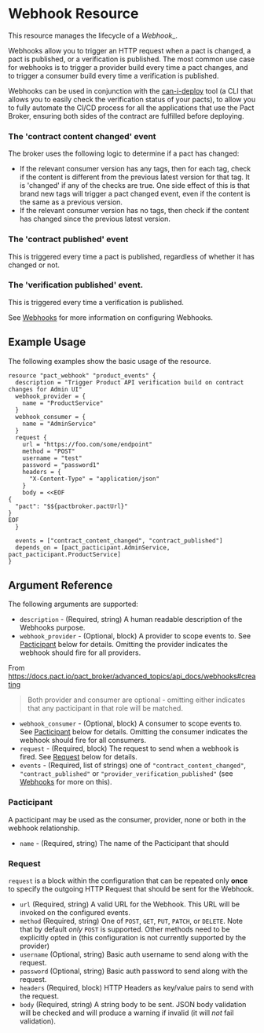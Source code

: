 # Webhook Resource

This resource manages the lifecycle of a _Webhook__.

Webhooks allow you to trigger an HTTP request when a pact is changed, a pact is published, or a verification is published. The most common use case for webhooks is to trigger a provider build every time a pact changes, and to trigger a consumer build every time a verification is published.

Webhooks can be used in conjunction with the [can-i-deploy](https://github.com/pact-foundation/pact_broker-client#can-i-deploy) tool \(a CLI that allows you to easily check the verification status of your pacts\), to allow you to fully automate the CI/CD process for all the applications that use the Pact Broker, ensuring both sides of the contract are fulfilled before deploying.

### The 'contract content changed' event

The broker uses the following logic to determine if a pact has changed:

* If the relevant consumer version has any tags, then for each tag, check if the content is different from the previous latest version for that tag. It is 'changed' if any of the checks are true. One side effect of this is that brand new tags will trigger a pact changed event, even if the content is the same as a previous version.
* If the relevant consumer version has no tags, then check if the content has changed since the previous latest version.

### The 'contract published' event

This is triggered every time a pact is published, regardless of whether it has changed or not.

### The 'verification published' event.

This is triggered every time a verification is published.

See [Webhooks](http://docs.pact.io/pact_broker/advanced_topics/webhooks/) for more information on configuring Webhooks.

## Example Usage
The following examples show the basic usage of the resource.

```hcl
resource "pact_webhook" "product_events" {
  description = "Trigger Product API verification build on contract changes for Admin UI"
  webhook_provider = {
    name = "ProductService"
  }
  webhook_consumer = {
    name = "AdminService"
  }
  request {
    url = "https://foo.com/some/endpoint"
    method = "POST"
    username = "test"
    password = "password1"
    headers = {
      "X-Content-Type" = "application/json"
    }
    body = <<EOF
{
  "pact": "$${pactbroker.pactUrl}"
}
EOF
  }

  events = ["contract_content_changed", "contract_published"]
  depends_on = [pact_pacticipant.AdminService, pact_pacticipant.ProductService]
}
```

## Argument Reference

The following arguments are supported:

* `description` - (Required, string) A human readable description of the Webhooks purpose.
* `webhook_provider` - (Optional, block) A provider to scope events to. See [Pacticipant](#pacticipant) below for details. Omitting the provider indicates the webhook should fire for all providers.

From https://docs.pact.io/pact_broker/advanced_topics/api_docs/webhooks#creating

> Both provider and consumer are optional - omitting either indicates that any pacticipant in that role will be matched.
* `webhook_consumer` - (Optional, block) A consumer to scope events to. See [Pacticipant](#pacticipant) below for details. Omitting the consumer indicates the webhook should fire for all consumers.
* `request` - (Required, block) The request to send when a webhook is fired. See [Request](#request) below for details.
* `events` - (Required, list of strings) one of	`"contract_content_changed"`, `"contract_published"` or `"provider_verification_published"` (see [Webhooks](http://docs.pact.io/pact_broker/advanced_topics/webhooks/) for more on this).


<a id="pacticipant"></a>
### Pacticipant

A pacticipant may be used as the consumer, provider, none or both in the webhook relationship.

* `name` - (Required, string) The name of the Pacticipant that should

<!-- start task-spec -->
<a id="request"></a>
### Request

`request` is a block within the configuration that can be repeated only **once** to specify the outgoing HTTP Request that should be sent for the Webhook.

* `url` (Required, string) A valid URL for the Webhook. This URL will be invoked on the configured events.
* `method` (Required, string) One of `POST`, `GET`, `PUT`, `PATCH`, or `DELETE`. Note that by default _only_ `POST` is supported. Other methods need to be explicitly opted in (this configuration is not currently supported by the provider)
* `username` (Optional, string) Basic auth username to send along with the request.
* `password` (Optional, string) Basic auth password to send along with the request.
* `headers` (Required, block) HTTP Headers as key/value pairs to send with the request.
* `body` (Required, string) A string body to be sent. JSON body validation will be checked and will produce a warning if invalid (it will _not_ fail validation).